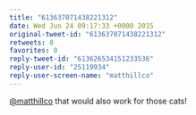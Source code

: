 ```yaml
---
title: "613637071438221312"
date: Wed Jun 24 09:17:33 +0000 2015
original-tweet-id: "613637071438221312"
retweets: 0
favorites: 0
reply-tweet-id: "613626534151233536"
reply-user-id: "25119934"
reply-user-screen-name: "matthillco"
---
```

<a href="https://twitter.com/matthillco">@matthillco</a> that would also work for those cats!
